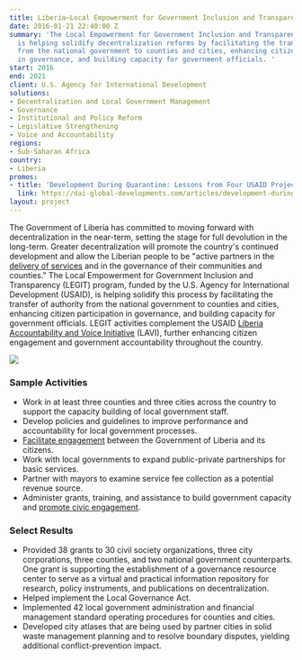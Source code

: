 ```yaml
---
title: Liberia—Local Empowerment for Government Inclusion and Transparency (LEGIT)
date: 2016-01-21 22:40:00 Z
summary: 'The Local Empowerment for Government Inclusion and Transparency program
  is helping solidify decentralization reforms by facilitating the transfer of authority
  from the national government to counties and cities, enhancing citizen participation
  in governance, and building capacity for government officials. '
start: 2016
end: 2021
client: U.S. Agency for International Development
solutions:
- Decentralization and Local Government Management
- Governance
- Institutional and Policy Reform
- Legislative Strengthening
- Voice and Accountability
regions:
- Sub-Saharan Africa
country:
- Liberia
promos:
- title: 'Development During Quarantine: Lessons from Four USAID Projects'
  link: https://dai-global-developments.com/articles/development-during-quarantine-lessons-from-four-usaid-projects
layout: project
---
```


The Government of Liberia has committed to moving forward with decentralization in the near-term, setting the stage for full devolution in the long-term. Greater decentralization will promote the country's continued development and allow the Liberian people to be "active partners in the [delivery of services](https://urban-links.org/paving-the-way-for-efficient-service-delivery/) and in the governance of their communities and counties." The Local Empowerment for Government Inclusion and Transparency (LEGIT) program, funded by the U.S. Agency for International Development (USAID), is helping solidify this process by facilitating the transfer of authority from the national government to counties and cities, enhancing citizen participation in governance, and building capacity for government officials. LEGIT activities complement the USAID [Liberia Accountability and Voice Initiative][1] (LAVI), further enhancing citizen engagement and government accountability throughout the country.

![][2]

### Sample Activities

* Work in at least three counties and three cities across the country to support the capacity building of local government staff.
* Develop policies and guidelines to improve performance and accountability for local government processes.
* [Facilitate engagement](https://urban-links.org/progress-mapping-maps-improving-government-accountability-liberias-cities/) between the Government of Liberia and its citizens.
* Work with local governments to expand public-private partnerships for basic services.
* Partner with mayors to examine service fee collection as a potential revenue source.
* Administer grants, training, and assistance to build government capacity and [promote civic engagement](https://www.usaid.gov/results-data/success-stories/mapping-gompa-city-changes-landscape-residents).

### Select Results

* Provided 38 grants to 30 civil society organizations, three city corporations, three counties, and two national government counterparts. One grant is supporting the establishment of a governance resource center to serve as a virtual and practical information repository for research, policy instruments, and publications on decentralization.
* Helped implement the Local Governance Act.
* Implemented 42 local government administration and financial management standard operating procedures for counties and cities.
* Developed city atlases that are being used by partner cities in solid waste management planning and to resolve boundary disputes, yielding additional conflict-prevention impact.

[1]: /our-work/projects/liberia-accountability-and-voice-initiative-lavi
[2]: https://assetify-dai.com/projects/LEGIT.jpg